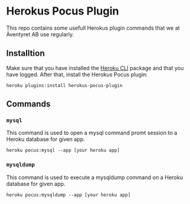
# Herokus Pocus Plugin

This repo contains some usefull Herokus plugin commands that we at Äventyret AB use regularly.

## Installtion

Make sure that you have installed the [Heroku CLI](https://devcenter.heroku.com/articles/heroku-cli) package and that you have logged. After that, install the Herokus Pocus plugin:


```
heroku plugins:install herokus-pocus-plugin
```

## Commands

### `mysql` 

This command is used to open a mysql command promt session to a Heroku database for given app.

```
heroku pocus:mysql --app [your heroku app]
```
### `mysqldump`

This command is used to execute a mysqldump command on a Heroku database for given app.

```
heroku pocus:mysqldump --app [your heroku app] 
```




